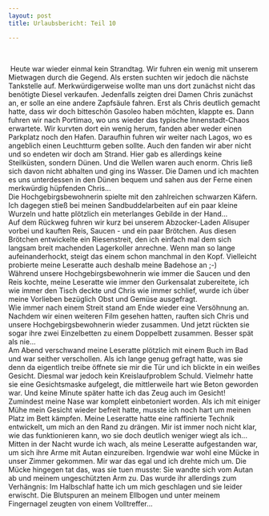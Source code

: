 ```yaml
---
layout: post
title: Urlaubsbericht: Teil 10

---
```


 

 Heute war wieder einmal kein Strandtag. Wir fuhren ein wenig mit unserem Mietwagen durch die Gegend. Als ersten suchten wir jedoch die nächste Tankstelle auf. Merkwürdigerweise wollte man uns dort zunächst nicht das benötigte Diesel verkaufen. Jedenfalls zeigten drei Damen Chris zunächst an, er solle an eine andere Zapfsäule fahren. Erst als Chris deutlich gemacht hatte, dass wir doch bitteschön Gasoleo haben möchten, klappte es. Dann fuhren wir nach Portimao, wo uns wieder das typische Innenstadt-Chaos erwartete. Wir kurvten dort ein wenig herum, fanden aber weder einen Parkplatz noch den Hafen. Daraufhin fuhren wir weiter nach Lagos, wo es angeblich einen Leuchtturm geben sollte. Auch den fanden wir aber nicht und so endeten wir doch am Strand. Hier gab es allerdings keine Steilküsten, sondern Dünen. Und die Wellen waren auch enorm. Chris ließ sich davon nicht abhalten und ging ins Wasser. Die Damen und ich machten es uns unterdessen in den Dünen bequem und sahen aus der Ferne einen merkwürdig hüpfenden Chris...  
Die Hochgebirgsbewohnerin spielte mit den zahlreichen schwarzen Käfern. Ich dagegen stieß bei meinen Sandbuddelarbeiten auf ein paar kleine Wurzeln und hatte plötzlich ein meterlanges Gebilde in der Hand...  
Auf dem Rückweg fuhren wir kurz bei unserem Abzocker-Laden Alisuper vorbei und kauften Reis, Saucen - und ein paar Brötchen. Aus diesen Brötchen entwickelte ein Riesenstreit, den ich einfach mal dem sich langsam breit machenden Lagerkoller anrechne. Wenn man so lange aufeinanderhockt, steigt das einem schon manchmal in den Kopf. Vielleicht probierte meine Leseratte auch deshalb meine Badehose an ;-)  
Während unsere Hochgebirgsbewohnerin wie immer die Saucen und den Reis kochte, meine Leseratte wie immer den Gurkensalat zubereitete, ich wie immer den Tisch deckte und Chris wie immer schlief, wurde ich über meine Vorlieben bezüglich Obst und Gemüse ausgefragt.  
Wie immer nach einem Streit stand am Ende wieder eine Versöhnung an. Nachdem wir einen weiteren Film gesehen hatten, rauften sich Chris und unsere Hochgebirgsbewohnerin wieder zusammen. Und jetzt rückten sie sogar ihre zwei Einzelbetten zu einem Doppelbett zusammen. Besser spät als nie...  
Am Abend verschwand meine Leseratte plötzlich mit einem Buch im Bad und war seither verschollen. Als ich lange genug gefragt hatte, was sie denn da eigentlich treibe öffnete sie mir die Tür und ich blickte in ein weißes Gesicht. Diesmal war jedoch kein Kreislaufproblem Schuld. Vielmehr hatte sie eine Gesichtsmaske aufgelegt, die mittlerweile hart wie Beton geworden war. Und keine Minute später hatte ich das Zeug auch im Gesicht! Zumindest meine Nase war komplett einbetoniert worden. Als ich mit einiger Mühe mein Gesicht wieder befreit hatte, musste ich noch hart um meinen Platz im Bett kämpfen. Meine Leseratte hatte eine raffinierte Technik entwickelt, um mich an den Rand zu drängen. Mir ist immer noch nicht klar, wie das funktionieren kann, wo sie doch deutlich weniger wiegt als ich...  
Mitten in der Nacht wurde ich wach, als meine Leseratte aufgestanden war, um sich ihre Arme mit Autan einzureiben. Irgendwie war wohl eine Mücke in unser Zimmer gekommen. Mir war das egal und ich drehte mich um. Die Mücke hingegen tat das, was sie tuen musste: Sie wandte sich vom Autan ab und meinem ungeschützten Arm zu. Das wurde ihr allerdings zum Verhängnis: Im Halbschlaf hatte ich um mich geschlagen und sie leider erwischt. Die Blutspuren an meinem Ellbogen und unter meinem Fingernagel zeugten von einem Volltreffer...
